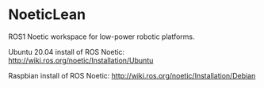 # NoeticLean

ROS1 Noetic workspace for low-power robotic platforms.

Ubuntu 20.04 install of ROS Noetic: http://wiki.ros.org/noetic/Installation/Ubuntu

Raspbian install of ROS Noetic: http://wiki.ros.org/noetic/Installation/Debian

